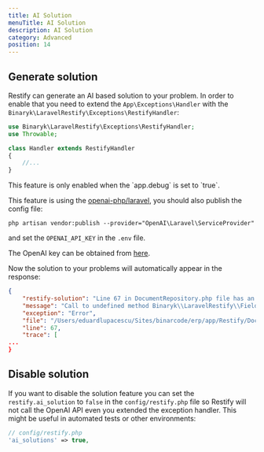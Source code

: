 ```yaml
---
title: AI Solution
menuTitle: AI Solution
description: AI Solution
category: Advanced
position: 14
---
```


## Generate solution

Restify can generate an AI based solution to your problem. In order to enable that you need to extend the `App\Exceptions\Handler` with the `Binaryk\LaravelRestify\Exceptions\RestifyHandler`: 

```php
use Binaryk\LaravelRestify\Exceptions\RestifyHandler;
use Throwable;

class Handler extends RestifyHandler
{
    //...
}
```

<alert type="warning">
This feature is only enabled when the `app.debug` is set to `true`.
</alert>


This feature is using the [openai-php/laravel](https://github.com/openai-php/laravel#get-started), you should also publish the config file:

```
php artisan vendor:publish --provider="OpenAI\Laravel\ServiceProvider"
```

and set the `OPENAI_API_KEY` in the `.env` file.

The OpenAI key can be obtained from [here](https://platform.openai.com/account/api-keys).


Now the solution to your problems will automatically appear in the response: 

```json
{
    "restify-solution": "Line 67 in DocumentRepository.php file has an error because the method `resolveUsingFullPath()` is not defined. The code should look like this:\n```\n->resolveUsingTemporaryUrl($request->boolean('temporary'))\n```\n",
    "message": "Call to undefined method Binaryk\\LaravelRestify\\Fields\\File::resolveUsingFullPath()",
    "exception": "Error",
    "file": "/Users/eduardlupacescu/Sites/binarcode/erp/app/Restify/DocumentRepository.php",
    "line": 67,
    "trace": [
...
}
```

## Disable solution


If you want to disable the solution feature you can set the `restify.ai_solution` to `false` in the `config/restify.php` file so Restify will not call the OpenAI API even you extended the exception handler. This might be useful in automated tests or other environments:

```php
// config/restify.php
'ai_solutions' => true,
```
